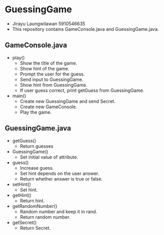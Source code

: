 # GuessingGame
* Jirayu Laungwilawan 5910546635
* This repository contains GameConsole.java and GuessingGame.java.

## GameConsole.java
* play()
  * Show the title of the game.
  * Show hint of the game.
  * Prompt the user for the guess.
  * Send input to GuessingGame.
  * Show hint from GuessingGame.
  * If user guess correct, print getGuess from GuessingGame.
* main()
  * Create new GuessingGame and send Secret.
  * Create new GameConsole.
  * Play the game.

## GuessingGame.java
* getGuess()
  * Return guesses
* GuessingGame()
  * Set initial value of attribute.
* guess()
  * Increase guess.
  * Set hint depends on the user answer.
  * Return whether answer is true or false.
* setHint()
  * Set hint.
* getHint()
  * Return hint.
* getRandomNumber()
  * Random number and keep it in rand.
  * Return random number.
* getSecret()
  * Return Secret.
